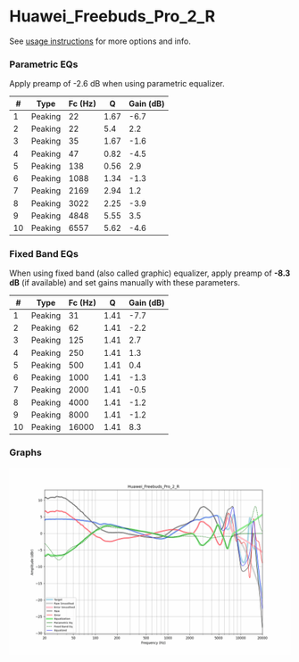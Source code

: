 # Huawei_Freebuds_Pro_2_R
See [usage instructions](https://github.com/jaakkopasanen/AutoEq#usage) for more options and info.

### Parametric EQs
Apply preamp of -2.6 dB when using parametric equalizer.

|   # | Type    |   Fc (Hz) |    Q |   Gain (dB) |
|-----|---------|-----------|------|-------------|
|   1 | Peaking |        22 | 1.67 |        -6.7 |
|   2 | Peaking |        22 | 5.4  |         2.2 |
|   3 | Peaking |        35 | 1.67 |        -1.6 |
|   4 | Peaking |        47 | 0.82 |        -4.5 |
|   5 | Peaking |       138 | 0.56 |         2.9 |
|   6 | Peaking |      1088 | 1.34 |        -1.3 |
|   7 | Peaking |      2169 | 2.94 |         1.2 |
|   8 | Peaking |      3022 | 2.25 |        -3.9 |
|   9 | Peaking |      4848 | 5.55 |         3.5 |
|  10 | Peaking |      6557 | 5.62 |        -4.6 |

### Fixed Band EQs
When using fixed band (also called graphic) equalizer, apply preamp of **-8.3 dB** (if available) and set gains manually with these parameters.

|   # | Type    |   Fc (Hz) |    Q |   Gain (dB) |
|-----|---------|-----------|------|-------------|
|   1 | Peaking |        31 | 1.41 |        -7.7 |
|   2 | Peaking |        62 | 1.41 |        -2.2 |
|   3 | Peaking |       125 | 1.41 |         2.7 |
|   4 | Peaking |       250 | 1.41 |         1.3 |
|   5 | Peaking |       500 | 1.41 |         0.4 |
|   6 | Peaking |      1000 | 1.41 |        -1.3 |
|   7 | Peaking |      2000 | 1.41 |        -0.5 |
|   8 | Peaking |      4000 | 1.41 |        -1.2 |
|   9 | Peaking |      8000 | 1.41 |        -1.2 |
|  10 | Peaking |     16000 | 1.41 |         8.3 |

### Graphs
![](./Huawei_Freebuds_Pro_2_R.png)

